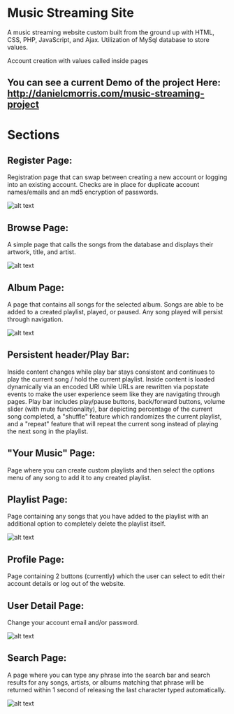 # Music Streaming Site

A music streaming website custom built from the ground up with HTML, CSS, PHP, JavaScript, and Ajax. Utilization of MySql database to store values.

Account creation with values called inside pages

## You can see a current Demo of the project Here: http://danielcmorris.com/music-streaming-project 


# Sections

## Register Page:
Registration page that can swap between creating a new account or logging into an existing account. Checks are in place for duplicate account names/emails and an md5 encryption of passwords.

![alt text](http://danielcmorris.com/music-streaming-project/assets/images/page-register.png)


## Browse Page:
A simple page that calls the songs from the database and displays their artwork, title, and artist.

![alt text](http://danielcmorris.com/music-streaming-project/assets/images/page-browse.png)

## Album Page:
A page that contains all songs for the selected album. Songs are able to be added to a created playlist, played, or paused. Any song played will persist through navigation.

![alt text](http://danielcmorris.com/music-streaming-project/assets/images/page-album.png)

## Persistent header/Play Bar:
Inside content changes while play bar stays consistent and continues to play the current song / hold the current playlist. Inside content is loaded dynamically via an encoded URI while URLs are rewritten via popstate events to make the user experience seem like they are navigating through pages.
Play bar includes play/pause buttons, back/forward buttons, volume slider (with mute functionality), bar depicting percentage of the current song completed, a "shuffle" feature which randomizes the current playlist, and a "repeat" feature that will repeat the current song instead of playing the next song in the playlist.

## "Your Music" Page:
Page where you can create custom playlists and then select the options menu of any song to add it to any created playlist.

## Playlist Page:
Page containing any songs that you have added to the playlist with an additional option to completely delete the playlist itself.

![alt text](http://danielcmorris.com/music-streaming-project/assets/images/page-playlist.png)

## Profile Page:
Page containing 2 buttons (currently) which the user can select to edit their account details or log out of the website.

## User Detail Page:
Change your account email and/or password.

![alt text](http://danielcmorris.com/music-streaming-project/assets/images/page-details.png)

## Search Page:
A page where you can type any phrase into the search bar and search results for any songs, artists, or albums matching that phrase will be returned within 1 second of releasing the last character typed automatically.

![alt text](http://danielcmorris.com/music-streaming-project/assets/images/page-search.png)
